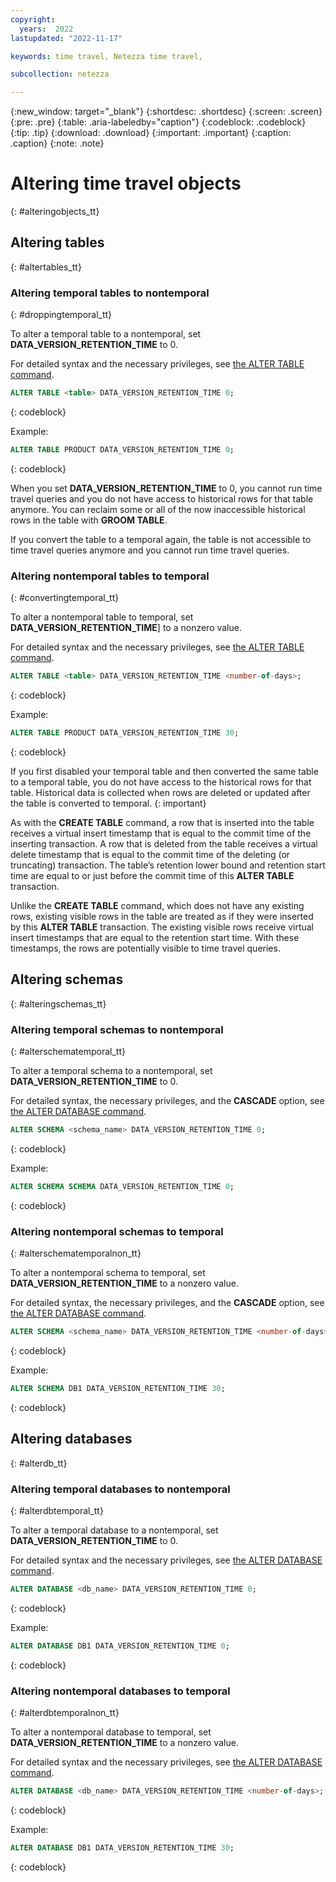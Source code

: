 ```yaml
---
copyright:
  years:  2022
lastupdated: "2022-11-17"

keywords: time travel, Netezza time travel,

subcollection: netezza

---
```


{:new_window: target="_blank"}
{:shortdesc: .shortdesc}
{:screen: .screen}
{:pre: .pre}
{:table: .aria-labeledby="caption"}
{:codeblock: .codeblock}
{:tip: .tip}
{:download: .download}
{:important: .important}
{:caption: .caption}
{:note: .note}

# Altering time travel objects
{: #alteringobjects_tt}

## Altering tables
{: #altertables_tt}

### Altering temporal tables to nontemporal
{: #droppingtemporal_tt}

To alter a temporal table to a nontemporal, set **DATA_VERSION_RETENTION_TIME** to 0.

For detailed syntax and the necessary privileges, see [the ALTER TABLE command](https://www.ibm.com/docs/en/netezza?topic=npsscr-alter-table-2).

```sql
ALTER TABLE <table> DATA_VERSION_RETENTION_TIME 0;
```
{: codeblock}

Example:

```sql
ALTER TABLE PRODUCT DATA_VERSION_RETENTION_TIME 0;
```
{: codeblock}

When you set **DATA_VERSION_RETENTION_TIME** to 0, you cannot run time travel queries and you do not have access to historical rows for that table anymore. You can reclaim some or all of the now inaccessible historical rows in the table with **GROOM TABLE**.

If you convert the table to a temporal again, the table is not accessible to time travel queries anymore and you cannot run time travel queries.

### Altering nontemporal tables to temporal
{: #convertingtemporal_tt}

To alter a nontemporal table to temporal, set **DATA_VERSION_RETENTION_TIME**] to a nonzero value.

For detailed syntax and the necessary privileges, see [the ALTER TABLE command](https://www.ibm.com/docs/en/netezza?topic=npsscr-alter-table-2).

```sql
ALTER TABLE <table> DATA_VERSION_RETENTION_TIME <number-of-days>;
```
{: codeblock}

Example:

```sql
ALTER TABLE PRODUCT DATA_VERSION_RETENTION_TIME 30;
```
{: codeblock}

If you first disabled your temporal table and then converted the same table to a temporal table, you do not have access to the historical rows for that table. Historical data is collected when rows are deleted or updated after the table is converted to temporal.
{: important}

As with the **CREATE TABLE** command, a row that is inserted into the table receives a virtual insert timestamp that is equal to the commit time of the inserting transaction. A row that is deleted from the table receives a virtual delete timestamp that is equal to the commit time of the deleting (or truncating) transaction. The table’s retention lower bound and retention start time are equal to or just before the commit time of this **ALTER TABLE** transaction.

Unlike the **CREATE TABLE** command, which does not have any existing rows, existing visible rows in the table are treated as if they were inserted by this **ALTER TABLE** transaction. The existing visible rows receive virtual insert timestamps that are equal to the retention start time. With these timestamps, the rows are potentially visible to time travel queries.

## Altering schemas
{: #alteringschemas_tt}

### Altering temporal schemas to nontemporal
{: #alterschematemporal_tt}

To alter a temporal schema to a nontemporal, set **DATA_VERSION_RETENTION_TIME** to 0.

For detailed syntax, the necessary privileges, and the **CASCADE** option, see [the ALTER DATABASE command](https://www.ibm.com/docs/en/netezza?topic=npsscr-alter-database-2).

```sql
ALTER SCHEMA <schema_name> DATA_VERSION_RETENTION_TIME 0;
```
{: codeblock}

Example:

```sql
ALTER SCHEMA SCHEMA DATA_VERSION_RETENTION_TIME 0;
```
{: codeblock}

### Altering nontemporal schemas to temporal
{: #alterschematemporalnon_tt}

To alter a nontemporal schema to temporal, set **DATA_VERSION_RETENTION_TIME** to a nonzero value.

For detailed syntax, the necessary privileges, and the **CASCADE** option, see [the ALTER DATABASE command](https://www.ibm.com/docs/en/netezza?topic=npsscr-alter-database-2).

```sql
ALTER SCHEMA <schema_name> DATA_VERSION_RETENTION_TIME <number-of-days>;
```
{: codeblock}

Example:

```sql
ALTER SCHEMA DB1 DATA_VERSION_RETENTION_TIME 30;
```
{: codeblock}

## Altering databases
{: #alterdb_tt}

### Altering temporal databases to nontemporal
{: #alterdbtemporal_tt}

To alter a temporal database to a nontemporal, set **DATA_VERSION_RETENTION_TIME** to 0.

For detailed syntax and the necessary privileges, see [the ALTER DATABASE command](https://www.ibm.com/docs/en/netezza?topic=npsscr-alter-database-2).

```sql
ALTER DATABASE <db_name> DATA_VERSION_RETENTION_TIME 0;
```
{: codeblock}

Example:

```sql
ALTER DATABASE DB1 DATA_VERSION_RETENTION_TIME 0;
```
{: codeblock}

### Altering nontemporal databases to temporal
{: #alterdbtemporalnon_tt}

To alter a nontemporal database to temporal, set **DATA_VERSION_RETENTION_TIME** to a nonzero value.

For detailed syntax and the necessary privileges, see [the ALTER DATABASE command](https://www.ibm.com/docs/en/netezza?topic=npsscr-alter-database-2).

```sql
ALTER DATABASE <db_name> DATA_VERSION_RETENTION_TIME <number-of-days>;
```
{: codeblock}

Example:

```sql
ALTER DATABASE DB1 DATA_VERSION_RETENTION_TIME 30;
```
{: codeblock}
